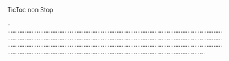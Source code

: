 TicToc non Stop

..
......................................................................................................................................................................................................................................................................................................................................................................................................................................................................................................